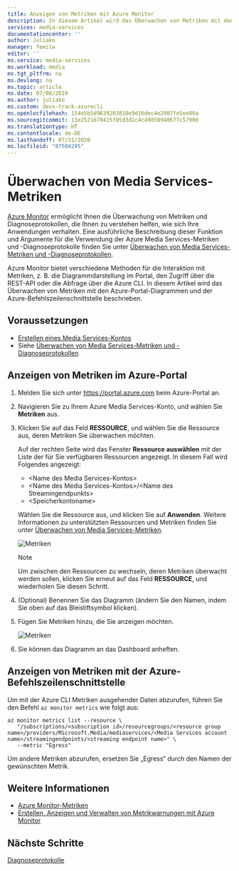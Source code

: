 ```yaml
---
title: Anzeigen von Metriken mit Azure Monitor
description: In diesem Artikel wird das Überwachen von Metriken mit den Azure-Portal-Diagrammen und der Azure-Befehlszeilenschnittstelle beschrieben.
services: media-services
documentationcenter: ''
author: Juliako
manager: femila
editor: ''
ms.service: media-services
ms.workload: media
ms.tgt_pltfrm: na
ms.devlang: na
ms.topic: article
ms.date: 07/08/2019
ms.author: juliako
ms.custom: devx-track-azurecli
ms.openlocfilehash: 154e5b5d9639203810e9d16dec4e2907fe5ee80a
ms.sourcegitcommit: 11e2521679415f05d3d2c4c49858940677c57900
ms.translationtype: HT
ms.contentlocale: de-DE
ms.lasthandoff: 07/31/2020
ms.locfileid: "87504295"
---
```

# <a name="monitor-media-services-metrics"></a>Überwachen von Media Services-Metriken

[Azure Monitor](../../azure-monitor/overview.md) ermöglicht Ihnen die Überwachung von Metriken und Diagnoseprotokollen, die Ihnen zu verstehen helfen, wie sich Ihre Anwendungen verhalten. Eine ausführliche Beschreibung dieser Funktion und Argumente für die Verwendung der Azure Media Services-Metriken und -Diagnoseprotokolle finden Sie unter [Überwachen von Media Services-Metriken und -Diagnoseprotokollen](media-services-metrics-diagnostic-logs.md).

Azure Monitor bietet verschiedene Methoden für die Interaktion mit Metriken, z. B. die Diagrammdarstellung im Portal, den Zugriff über die REST-API oder die Abfrage über die Azure CLI. In diesem Artikel wird das Überwachen von Metriken mit den Azure-Portal-Diagrammen und der Azure-Befehlszeilenschnittstelle beschrieben.

## <a name="prerequisites"></a>Voraussetzungen

- [Erstellen eines Media Services-Kontos](./create-account-howto.md)
- Siehe [Überwachen von Media Services-Metriken und -Diagnoseprotokollen](media-services-metrics-diagnostic-logs.md)

## <a name="view-metrics-in-azure-portal"></a>Anzeigen von Metriken im Azure-Portal

1. Melden Sie sich unter https://portal.azure.com beim Azure-Portal an.
1. Navigieren Sie zu Ihrem Azure Media Services-Konto, und wählen Sie **Metriken** aus.
1. Klicken Sie auf das Feld **RESSOURCE**, und wählen Sie die Ressource aus, deren Metriken Sie überwachen möchten.

    Auf der rechten Seite wird das Fenster **Ressource auswählen** mit der Liste der für Sie verfügbaren Ressourcen angezeigt. In diesem Fall wird Folgendes angezeigt:

    * &lt;Name des Media Services-Kontos&gt;
    * &lt;Name des Media Services-Kontos&gt;/&lt;Name des Streamingendpunkts&gt;
    * &lt;Speicherkontoname&gt;

    Wählen Sie die Ressource aus, und klicken Sie auf **Anwenden**. Weitere Informationen zu unterstützten Ressourcen und Metriken finden Sie unter [Überwachen von Media Services-Metriken](media-services-metrics-diagnostic-logs.md).

    ![Metriken](media/media-services-metrics/metrics02.png)

    > [!NOTE]
    > Um zwischen den Ressourcen zu wechseln, deren Metriken überwacht werden sollen, klicken Sie erneut auf das Feld **RESSOURCE**, und wiederholen Sie diesen Schritt.
1. (Optional) Benennen Sie das Diagramm (ändern Sie den Namen, indem Sie oben auf das Bleistiftsymbol klicken).
1. Fügen Sie Metriken hinzu, die Sie anzeigen möchten.

    ![Metriken](media/media-services-metrics/metrics03.png)
1. Sie können das Diagramm an das Dashboard anheften.

## <a name="view-metrics-with-azure-cli"></a>Anzeigen von Metriken mit der Azure-Befehlszeilenschnittstelle

Um mit der Azure CLI Metriken ausgehender Daten abzurufen, führen Sie den Befehl `az monitor metrics` wie folgt aus:

```azurecli-interactive
az monitor metrics list --resource \
   "/subscriptions/<subscription id>/resourcegroups/<resource group name>/providers/Microsoft.Media/mediaservices/<Media Services account name>/streamingendpoints/<streaming endpoint name>" \
   --metric "Egress"
```

Um andere Metriken abzurufen, ersetzen Sie „Egress“ durch den Namen der gewünschten Metrik.

## <a name="see-also"></a>Weitere Informationen

* [Azure Monitor-Metriken](../../azure-monitor/platform/data-platform.md)
* [Erstellen, Anzeigen und Verwalten von Metrikwarnungen mit Azure Monitor](../../azure-monitor/platform/alerts-metric.md)

## <a name="next-steps"></a>Nächste Schritte

[Diagnoseprotokolle](media-services-diagnostic-logs-howto.md)
